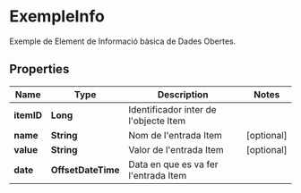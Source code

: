 

# ExempleInfo

Exemple de Element de Informació bàsica de Dades Obertes.

## Properties

| Name | Type | Description | Notes |
|------------ | ------------- | ------------- | -------------|
|**itemID** | **Long** | Identificador inter de l&#39;objecte Item |  |
|**name** | **String** | Nom de l&#39;entrada Item |  [optional] |
|**value** | **String** | Valor de l&#39;entrada Item |  [optional] |
|**date** | **OffsetDateTime** | Data en que es va fer l&#39;entrada Item |  |



